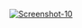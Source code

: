 <a href="https://image.prntscr.com/image/Ewe68uuBSpW6Q3QBZbrh6Q.png"><img src="https://image.prntscr.com/image/Ewe68uuBSpW6Q3QBZbrh6Q.png" alt="Screenshot-10" border="0"></a>


